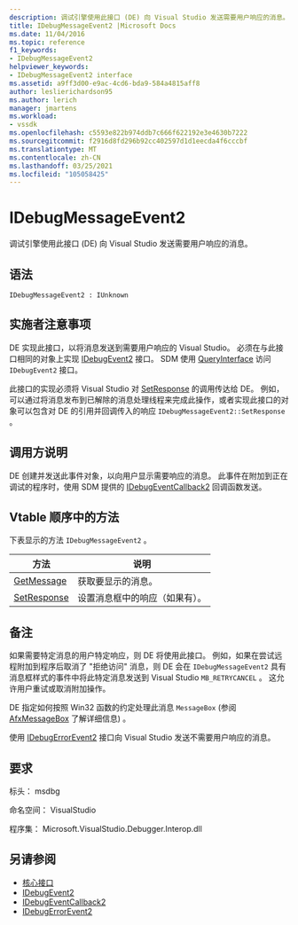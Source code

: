 ```yaml
---
description: 调试引擎使用此接口 (DE) 向 Visual Studio 发送需要用户响应的消息。
title: IDebugMessageEvent2 |Microsoft Docs
ms.date: 11/04/2016
ms.topic: reference
f1_keywords:
- IDebugMessageEvent2
helpviewer_keywords:
- IDebugMessageEvent2 interface
ms.assetid: a9ff3d00-e9ac-4cd6-bda9-584a4815aff8
author: leslierichardson95
ms.author: lerich
manager: jmartens
ms.workload:
- vssdk
ms.openlocfilehash: c5593e822b974ddb7c666f622192e3e4630b7222
ms.sourcegitcommit: f2916d8fd296b92cc402597d1d1eecda4f6cccbf
ms.translationtype: MT
ms.contentlocale: zh-CN
ms.lasthandoff: 03/25/2021
ms.locfileid: "105058425"
---
```

# <a name="idebugmessageevent2"></a>IDebugMessageEvent2
调试引擎使用此接口 (DE) 向 Visual Studio 发送需要用户响应的消息。

## <a name="syntax"></a>语法

```
IDebugMessageEvent2 : IUnknown
```

## <a name="notes-for-implementers"></a>实施者注意事项
 DE 实现此接口，以将消息发送到需要用户响应的 Visual Studio。 必须在与此接口相同的对象上实现 [IDebugEvent2](../../../extensibility/debugger/reference/idebugevent2.md) 接口。 SDM 使用 [QueryInterface](/cpp/atl/queryinterface) 访问 `IDebugEvent2` 接口。

 此接口的实现必须将 Visual Studio 对 [SetResponse](../../../extensibility/debugger/reference/idebugmessageevent2-setresponse.md) 的调用传达给 DE。 例如，可以通过将消息发布到已解除的消息处理线程来完成此操作，或者实现此接口的对象可以包含对 DE 的引用并回调传入的响应 `IDebugMessageEvent2::SetResponse` 。

## <a name="notes-for-callers"></a>调用方说明
 DE 创建并发送此事件对象，以向用户显示需要响应的消息。 此事件在附加到正在调试的程序时，使用 SDM 提供的 [IDebugEventCallback2](../../../extensibility/debugger/reference/idebugeventcallback2.md) 回调函数发送。

## <a name="methods-in-vtable-order"></a>Vtable 顺序中的方法
 下表显示的方法 `IDebugMessageEvent2` 。

|方法|说明|
|------------|-----------------|
|[GetMessage](../../../extensibility/debugger/reference/idebugmessageevent2-getmessage.md)|获取要显示的消息。|
|[SetResponse](../../../extensibility/debugger/reference/idebugmessageevent2-setresponse.md)|设置消息框中的响应（如果有）。|

## <a name="remarks"></a>备注
 如果需要特定消息的用户特定响应，则 DE 将使用此接口。 例如，如果在尝试远程附加到程序后取消了 "拒绝访问" 消息，则 DE 会在 `IDebugMessageEvent2` 具有消息框样式的事件中将此特定消息发送到 Visual Studio `MB_RETRYCANCEL` 。 这允许用户重试或取消附加操作。

 DE 指定如何按照 Win32 函数的约定处理此消息 `MessageBox` (参阅 [AfxMessageBox](/cpp/mfc/reference/cstring-formatting-and-message-box-display#afxmessagebox) 了解详细信息) 。

 使用 [IDebugErrorEvent2](../../../extensibility/debugger/reference/idebugerrorevent2.md) 接口向 Visual Studio 发送不需要用户响应的消息。

## <a name="requirements"></a>要求
 标头： msdbg

 命名空间： VisualStudio

 程序集： Microsoft.VisualStudio.Debugger.Interop.dll

## <a name="see-also"></a>另请参阅
- [核心接口](../../../extensibility/debugger/reference/core-interfaces.md)
- [IDebugEvent2](../../../extensibility/debugger/reference/idebugevent2.md)
- [IDebugEventCallback2](../../../extensibility/debugger/reference/idebugeventcallback2.md)
- [IDebugErrorEvent2](../../../extensibility/debugger/reference/idebugerrorevent2.md)

